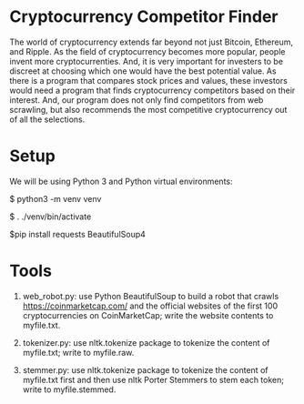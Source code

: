 # Cryptocurrency Competitor Finder
The world of cryptocurrency extends far beyond not just Bitcoin, Ethereum, and Ripple. As the field of cryptocurrency becomes more popular, people invent more cryptocurrenties. And, it is very important for investers to be discreet at choosing which one would have the best potential value. As there is a program that compares stock prices and values, these investors would need a program that finds cryptocurrency competitors based on their interest. And, our program does not only find competitors from web scrawling, but also recommends the most competitive cryptocurrency out of all the selections.

# Setup
We will be using Python 3 and Python virtual environments:

$ python3 -m venv venv

$ . ./venv/bin/activate

$pip install requests BeautifulSoup4

# Tools
1. web_robot.py: use Python BeautifulSoup to build a robot that crawls https://coinmarketcap.com/ and the official websites of the first 100 cryptocurrencies on CoinMarketCap; write the website contents to myfile.txt.

2. tokenizer.py: use nltk.tokenize package to tokenize the content of myfile.txt; write to myfile.raw.

3. stemmer.py: use nltk.tokenize package to tokenize the content of myfile.txt first and then use nltk Porter Stemmers to stem each token; write to myfile.stemmed.
